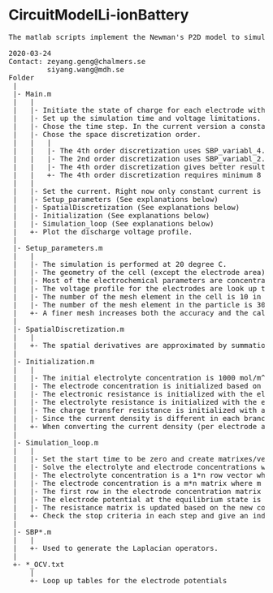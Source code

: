 # CircuitModelLi-ionBattery
<pre>
The matlab scripts implement the Newman's P2D model to simulate a lithium ion battery cell.

2020-03-24   
Contact: zeyang.geng@chalmers.se  
         siyang.wang@mdh.se  
Folder  
 |  
 |- Main.m  
 |   |  
 |   |- Initiate the state of charge for each electrode with a number between 0 and 1.   
 |   |- Set up the simulation time and voltage limitations. The simulation will stop when it either reaches the maximum time or the voltage limitations.  
 |   |- Chose the time step. In the current version a constant time step is used and it is possible to implement variable time step if needed.  
 |   |- Chose the space discretization order.   
 |   |   |   
 |   |   |- The 4th order discretization uses SBP_variabl_4.m and SBP4.m  
 |   |   |- The 2nd order discretization uses SBP_variabl_2.m and SBP2.m   
 |   |   |- The 4th order discretization gives better result especially when the system is unstable (voltage profile changes rapidly).   
 |   |   +- The 4th order discretization requires minimum 8 meshing elements (9 grid points).  
 |   |     
 |   |- Set the current. Right now only constant current is used. Discharge current is positive and charge current is negative.  
 |   |- Setup_parameters (See explanations below)  
 |   |- SpatialDiscretization (See explanations below)  
 |   |- Initialization (See explanations below)     
 |   |- Simulation_loop (See explanations below)     
 |   +- Plot the discharge voltage profile.  
 |   
 |- Setup_parameters.m  
 |   |  
 |   |- The simulation is performed at 20 degree C.  
 |   |- The geometry of the cell (except the electrode area) and the electrochemical parameters used in this script are from "Schmalstieg, Johannes, et al. 2018".  
 |   |- Most of the electrochemical parameters are concentration dependent in reality however only constant numbers are used in this script.  
 |   |- The voltage profile for the electrodes are look up tables from Graphite_OCV.txt and NMC_OCV.txt  
 |   |- The number of the mesh element in the cell is 10 in each domain (11 grid points in each domain) by default.   
 |   |- The number of the mesh element in the particle is 30 by default.  
 |   +- A finer mesh increases both the accuracy and the calculation time.  
 |   
 |- SpatialDiscretization.m  
 |   |  
 |   +- The spatial derivatives are approximated by summation by parts (SBP) finite difference operators. Boundary and material interface conditions are imposed by the simultaneous approximation term (SAT). 
 |     
 |- Initialization.m      
 |   |  
 |   |- The initial electrolyte concentration is 1000 mol/m^3 (1 mol/dm^3).  
 |   |- The electrode concentration is initialized based on the initial condition in Main.m and thus the electrode potential.  
 |   |- The electronic resistance is initialized with the electronic conductivity and it is not updated in the later simulation.  
 |   |- The electrolyte resistance is initialized with the electrolyte conductivity before a concentration gradient is built up.     
 |   |- The charge transfer resistance is initialized with a linearization with the Butler-Volmer equation first.  
 |   |- Since the current density is different in each branch and it will affect the charge transfer resistance, a few initial loops are needed to stabilize the initial condition.   
 |   +- When converting the current density (per electrode area) to the local current density (per active surface area), the two branches at each boundary only take half of the space.  
 |  
 |- Simulation_loop.m  
 |   |  
 |   |- Set the start time to be zero and create matrixes/vectors to store the data.  
 |   |- Solve the electrolyte and electrode concentrations with the finite difference method.  
 |   |- The electrolyte concentration is a 1*n row vector where n is the total number of the grid points in the cell (1*33 by default).   
 |   |- The electrode concentration is a m*n matrix where m is the number of grid points in the particle (31*33 by default). There is one matrix for each electrode.  
 |   |- The first row in the electrode concentration matrix is the center concentration. The last row in the electrode concentration matrix is the surface concentration.  
 |   |- The electrode potential at the equilibrium state is calculated based on the average concentration but it is not used in the simulation and only for analysis.    
 |   |- The resistance matrix is updated based on the new concentration distribution and then used to solve the new current distribution.  
 |   +- Check the stop criteria in each step and give an indication about the stop reason.    
 |     
 |- SBP*.m  
 |   |  
 |   +- Used to generate the Laplacian operators.  
 |     
 +- *_OCV.txt  
     |  
     +- Loop up tables for the electrode potentials  
 <pre>


